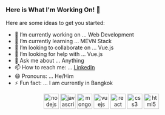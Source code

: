 ### Here is What I'm Working On! 👋

Here are some ideas to get you started:

- 🔭 I’m currently working on ... Web Development
- 🌱 I’m currently learning ... MEVN Stack
- 👯 I’m looking to collaborate on ... Vue.js
- 🤔 I’m looking for help with ... Vue.js
- 💬 Ask me about ... Anything
- 📫 How to reach me: ... [LinkedIn](https://www.linkedin.com/in/ariongeorge/)
- 😄 Pronouns: ... He/Him
- ⚡ Fun fact: ... I am currently in Bangkok

<p align="center"><img src=https://devicons.github.io/devicon/devicon.git/icons/nodejs/nodejs-original-wordmark.svg alt=nodejs width="40" height="40"/> <img src=https://devicons.github.io/devicon/devicon.git/icons/javascript/javascript-original.svg alt=javascript width="40" height="40"/> <img src=https://devicons.github.io/devicon/devicon.git/icons/mongodb/mongodb-original-wordmark.svg alt=mongodb width="40" height="40"/> <img src=https://devicons.github.io/devicon/devicon.git/icons/vuejs/vuejs-original-wordmark.svg alt=vuejs width="40" height="40"/> <img src=https://devicons.github.io/devicon/devicon.git/icons/react/react-original-wordmark.svg alt=react width="40" height="40"/> <img src=https://devicons.github.io/devicon/devicon.git/icons/css3/css3-original-wordmark.svg alt=css3 width="40" height="40"/> <img src=https://devicons.github.io/devicon/devicon.git/icons/html5/html5-original-wordmark.svg alt=html5 width="40" height="40"/></p>
